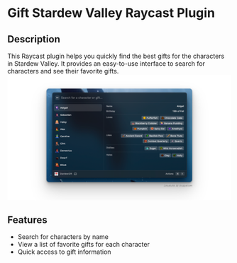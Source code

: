 # Gift Stardew Valley Raycast Plugin

## Description

This Raycast plugin helps you quickly find the best gifts for the characters in Stardew Valley. It provides an easy-to-use interface to search for characters and see their favorite gifts.
![alt text](image.png)

## Features

- Search for characters by name
- View a list of favorite gifts for each character
- Quick access to gift information
